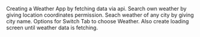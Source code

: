 Creating a Weather App by fetching data via api.
Search own weather by giving location coordinates permission.
Seach weather of any city by giving city name.
Options for Switch Tab to choose Weather.
Also create loading screen until weather data is fetching.
